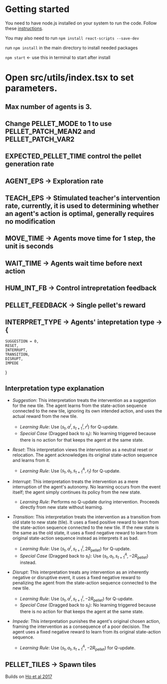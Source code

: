 # Getting started
You need to have node.js installed on your system to run the code. Follow these [instructions](https://nodejs.org/en/download).

You may also need to run  `npm install react-scripts --save-dev`

run `npm install` in the main directory to install needed packages

`npm start`  <- use this in terminal to start after install

# Open src/utils/index.tsx to set parameters. 
## Max number of agents is 3.
## Change PELLET_MODE to 1 to use PELLET_PATCH_MEAN2 and PELLET_PATCH_VAR2
## EXPECTED_PELLET_TIME control the pellet generation rate
## AGENT_EPS -> Exploration rate
## TEACH_EPS -> Stimulated teacher's intervention rate, currently, it is used to determining whether an agent's action is optimal, generally requires no modification
## MOVE_TIME -> Agents move time for 1 step, the unit is seconds
## WAIT_TIME -> Agents wait time before next action
## HUM_INT_FB -> Control intrepretation feedback
## PELLET_FEEDBACK -> Single pellet's reward
## INTERPRET_TYPE -> Agents' intepretation type -> {
    SUGGESTION = 0,
    RESET,
    INTERRUPT,
    TRANSITION,
    DISRUPT,
    IMPEDE
}


## Interpretation type explanation
* *Suggestion*: This interpretation treats the intervention as a suggestion for the new tile. The agent learns from the state-action sequence connected to the new tile, ignoring its own intended action, and uses the actual reward from the new tile.
    * *Learning Rule*: Use $(s_t, a^I, s^I_{t+1}, r^I)$ for Q-update.
    * *Special Case* (Dragged back to $s_t$): No learning triggered because there is no action for that keeps the agent at the same state.

*  *Reset*: This interpretation views the intervention as a neutral reset or relocation. The agent acknowledges its original state-action sequence and learns from it.
    * *Learning Rule*: Use $(s_t, a_t, s^A_{t+1}, r_t)$ for Q-update.

* *Interrupt*: This interpretation treats the intervention as a mere interruption of the agent's autonomy. No learning occurs from the event itself; the agent simply continues its policy from the new state.
    * *Learning Rule*: Performs no Q-update during intervention. Proceeds directly from new state without learning.

* *Transition*: This interpretation treats the intervention as a transition from old state to new state (tile). It uses a fixed positive reward to learn from the state-action sequence connected to the new tile. If the new state is the same as the old state, it uses a fixed negative reward to learn from original state-action sequence instead as interprets it as bad.

    * *Learning Rule*: Use $(s_t, a^I, s^I_{t+1}, 2R_{\text{pellet}})$ for Q-update.
    * *Special Case* (Dragged back to $s_t$): Use $(s_t, a_t, s^A_{t+1}, -2R_{\text{pellet}})$ instead.

* *Disrupt*: This interpretation treats any intervention as an inherently negative or disruptive event, it uses a fixed negative reward to penalizing the agent from the state-action sequence connected to the new tile.

    * *Learning Rule*: Use $(s_t, a^I, s^I_{t+1}, -2R_{\text{pellet}})$ for Q-update.
    * *Special Case* (Dragged back to $s_t$): No learning triggered because there is no action for that keeps the agent at the same state.

* *Impede*: This interpretation punishes the agent's original chosen action, framing the intervention as a consequence of a poor decision. The agent uses a fixed negative reward to learn from its original state-action sequence.
    * *Learning Rule*: Use $(s_t, a_t, s^A_{t+1}, -2R_{\text{pellet}})$ for Q-update.

## PELLET_TILES -> Spawn tiles

Builds on [Ho et al 2017](https://escholarship.org/content/qt8z48f0ms/qt8z48f0ms.pdf)